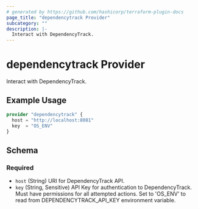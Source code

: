 ```yaml
---
# generated by https://github.com/hashicorp/terraform-plugin-docs
page_title: "dependencytrack Provider"
subcategory: ""
description: |-
  Interact with DependencyTrack.
---
```


# dependencytrack Provider

Interact with DependencyTrack.

## Example Usage

```terraform
provider "dependencytrack" {
  host = "http://localhost:8081"
  key  = "OS_ENV"
}
```

<!-- schema generated by tfplugindocs -->
## Schema

### Required

- `host` (String) URI for DependencyTrack API.
- `key` (String, Sensitive) API Key for authentication to DependencyTrack. Must have permissions for all attempted actions. Set to 'OS_ENV' to read from DEPENDENCYTRACK_API_KEY environment variable.

